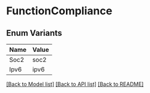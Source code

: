 # FunctionCompliance

## Enum Variants

| Name | Value |
|---- | -----|
| Soc2 | soc2 |
| Ipv6 | ipv6 |


[[Back to Model list]](../README.md#documentation-for-models) [[Back to API list]](../README.md#documentation-for-api-endpoints) [[Back to README]](../README.md)


